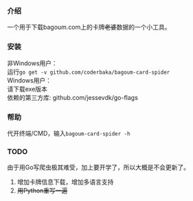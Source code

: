 ### 介绍
一个用于下载bagoum.com上的卡牌<del>老婆</del>数据的一个小工具。
### 安装
非Windows用户：  
运行`go get -v github.com/coderbaka/bagoum-card-spider`  
Windows用户：  
请下载exe版本  
依赖的第三方库: github.com/jessevdk/go-flags  

### 帮助
代开终端/CMD，输入`bagoum-card-spider -h`
### TODO
由于用Go写爬虫极其难受，加上要开学了，所以大概是不会更新了。
1. 增加卡牌信息下载，增加多语言支持
2. <del>用Python重写一遍</del>

